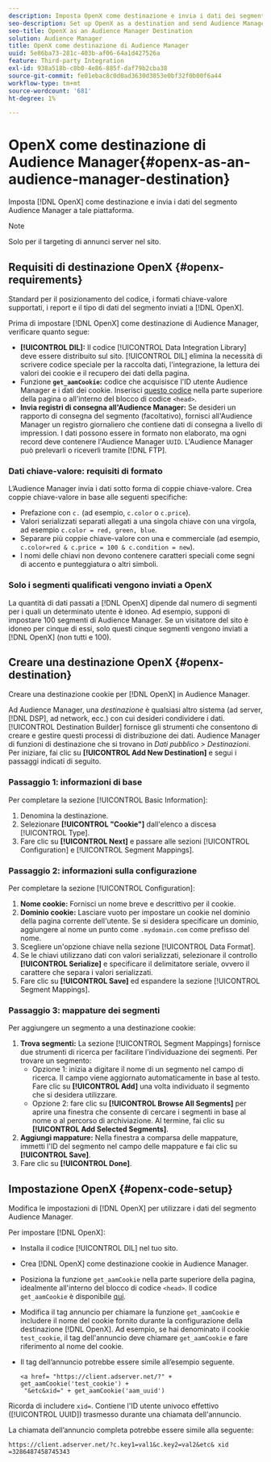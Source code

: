 ```yaml
---
description: Imposta OpenX come destinazione e invia i dati dei segmenti Audience Manager a quella piattaforma.
seo-description: Set up OpenX as a destination and send Audience Manager segment data to that platform.
seo-title: OpenX as an Audience Manager Destination
solution: Audience Manager
title: OpenX come destinazione di Audience Manager
uuid: 5e86ba73-281c-403b-af06-64a1d427526a
feature: Third-party Integration
exl-id: 938a518b-c8b0-4e86-885f-daf79b2cba38
source-git-commit: fe01ebac8c0d0ad3630d3853e0bf32f0b00f6a44
workflow-type: tm+mt
source-wordcount: '681'
ht-degree: 1%

---
```


# OpenX come destinazione di Audience Manager{#openx-as-an-audience-manager-destination}

Imposta [!DNL OpenX] come destinazione e invia i dati del segmento Audience Manager a tale piattaforma.

>[!NOTE]
>
>Solo per il targeting di annunci server nel sito.

## Requisiti di destinazione OpenX {#openx-requirements}

Standard per il posizionamento del codice, i formati chiave-valore supportati, i report e il tipo di dati del segmento inviati a [!DNL OpenX].

<!-- aam-openx-requirements.xml -->

Prima di impostare [!DNL OpenX] come destinazione di Audience Manager, verificare quanto segue:

* **[!UICONTROL DIL]:** Il codice [!UICONTROL Data Integration Library] deve essere distribuito sul sito. [!UICONTROL DIL] elimina la necessità di scrivere codice speciale per la raccolta dati, l&#39;integrazione, la lettura dei valori dei cookie e il recupero dei dati della pagina.
* Funzione **`get_aamCookie`:** codice che acquisisce l&#39;ID utente Audience Manager e i dati dei cookie. Inserisci [questo codice](../../features/destinations/get-aam-cookie-code.md) nella parte superiore della pagina o all&#39;interno del blocco di codice `<head>`.
* **Invia registri di consegna all&#39;Audience Manager:** Se desideri un rapporto di consegna del segmento (facoltativo), fornisci all&#39;Audience Manager un registro giornaliero che contiene dati di consegna a livello di impression. I dati possono essere in formato non elaborato, ma ogni record deve contenere l&#39;Audience Manager `UUID`. L&#39;Audience Manager può prelevarli o riceverli tramite [!DNL FTP].

### Dati chiave-valore: requisiti di formato

L’Audience Manager invia i dati sotto forma di coppie chiave-valore. Crea coppie chiave-valore in base alle seguenti specifiche:

* Prefazione con `c.` (ad esempio, `c.color` o `c.price`).
* Valori serializzati separati allegati a una singola chiave con una virgola, ad esempio `c.color = red, green, blue`.
* Separare più coppie chiave-valore con una e commerciale (ad esempio, `c.color=red & c.price = 100 & c.condition = new`).
* I nomi delle chiavi non devono contenere caratteri speciali come segni di accento e punteggiatura o altri simboli.

### Solo i segmenti qualificati vengono inviati a OpenX

La quantità di dati passati a [!DNL OpenX] dipende dal numero di segmenti per i quali un determinato utente è idoneo. Ad esempio, supponi di impostare 100 segmenti di Audience Manager. Se un visitatore del sito è idoneo per cinque di essi, solo questi cinque segmenti vengono inviati a [!DNL OpenX] (non tutti e 100).

## Creare una destinazione OpenX {#openx-destination}

Creare una destinazione cookie per [!DNL OpenX] in Audience Manager.

<!-- aam-openx-destination.xml -->

Ad Audience Manager, una *destinazione* è qualsiasi altro sistema (ad server, [!DNL DSP], ad network, ecc.) con cui desideri condividere i dati. [!UICONTROL Destination Builder] fornisce gli strumenti che consentono di creare e gestire questi processi di distribuzione dei dati. Audience Manager di funzioni di destinazione che si trovano in *Dati pubblico > Destinazioni*. Per iniziare, fai clic su **[!UICONTROL Add New Destination]** e segui i passaggi indicati di seguito.

### Passaggio 1: informazioni di base

Per completare la sezione [!UICONTROL Basic Information]:

1. Denomina la destinazione.
1. Selezionare **[!UICONTROL "Cookie"]** dall&#39;elenco a discesa [!UICONTROL Type].
1. Fare clic su **[!UICONTROL Next]** e passare alle sezioni [!UICONTROL Configuration] e [!UICONTROL Segment Mappings].

### Passaggio 2: informazioni sulla configurazione

Per completare la sezione [!UICONTROL Configuration]:

1. **Nome cookie:** Fornisci un nome breve e descrittivo per il cookie.
1. **Dominio cookie:** Lasciare vuoto per impostare un cookie nel dominio della pagina corrente dell&#39;utente. Se si desidera specificare un dominio, aggiungere al nome un punto come `.mydomain.com` come prefisso del nome.
1. Scegliere un&#39;opzione chiave nella sezione [!UICONTROL Data Format].
1. Se le chiavi utilizzano dati con valori serializzati, selezionare il controllo **[!UICONTROL Serialize]** e specificare il delimitatore seriale, ovvero il carattere che separa i valori serializzati.
1. Fare clic su **[!UICONTROL Save]** ed espandere la sezione [!UICONTROL Segment Mappings].

### Passaggio 3: mappature dei segmenti

Per aggiungere un segmento a una destinazione cookie:

1. **Trova segmenti:** La sezione [!UICONTROL Segment Mappings] fornisce due strumenti di ricerca per facilitare l&#39;individuazione dei segmenti. Per trovare un segmento:
   * Opzione 1: inizia a digitare il nome di un segmento nel campo di ricerca. Il campo viene aggiornato automaticamente in base al testo. Fare clic su **[!UICONTROL Add]** una volta individuato il segmento che si desidera utilizzare.
   * Opzione 2: fare clic su **[!UICONTROL Browse All Segments]** per aprire una finestra che consente di cercare i segmenti in base al nome o al percorso di archiviazione. Al termine, fai clic su **[!UICONTROL Add Selected Segments]**.
1. **Aggiungi mappature:** Nella finestra a comparsa delle mappature, immetti l&#39;ID del segmento nel campo delle mappature e fai clic su **[!UICONTROL Save]**.
1. Fare clic su **[!UICONTROL Done]**.

## Impostazione OpenX {#openx-code-setup}

Modifica le impostazioni di [!DNL OpenX] per utilizzare i dati del segmento Audience Manager.

<!-- aam-openx-code.xml -->

Per impostare [!DNL OpenX]:

* Installa il codice [!UICONTROL DIL] nel tuo sito.
* Crea [!DNL OpenX] come destinazione cookie in Audience Manager.
* Posiziona la funzione `get_aamCookie` nella parte superiore della pagina, idealmente all&#39;interno del blocco di codice `<head>`. Il codice `get_aamCookie` è disponibile [qui](../../features/destinations/get-aam-cookie-code.md).
* Modifica il tag annuncio per chiamare la funzione `get_aamCookie` e includere il nome del cookie fornito durante la configurazione della destinazione [!DNL OpenX]. Ad esempio, se hai denominato il cookie `test_cookie`, il tag dell&#39;annuncio deve chiamare `get_aamCookie` e fare riferimento al nome del cookie.
* Il tag dell’annuncio potrebbe essere simile all’esempio seguente.

  ```
  <a href= "https://client.adserver.net/?" + get_aamCookie('test_cookie') +
   "&etc&xid=" + get_aamCookie('aam_uuid')
  ```

Ricorda di includere `xid=`. Contiene l&#39;ID utente univoco effettivo ([!UICONTROL UUID]) trasmesso durante una chiamata dell&#39;annuncio.

La chiamata dell’annuncio completa potrebbe essere simile alla seguente:

```
https://client.adserver.net/?c.key1=val1&c.key2=val2&etc& xid =3286487458745343
```
